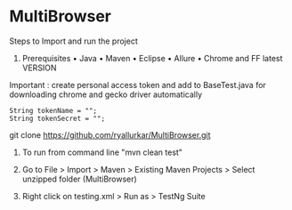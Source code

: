 # MultiBrowser

Steps to Import and run the project

1.	Prerequisites
•	Java
•	Maven
•	Eclipse
•	Allure
•	Chrome and FF latest VERSION

Important : create personal access token and add to BaseTest.java for downloading chrome and gecko driver automatically

	String tokenName = "";
	String tokenSecret = "";

git clone https://github.com/ryallurkar/MultiBrowser.git

1. To run from command line "mvn clean test"

2. Go to File > Import > Maven > Existing Maven Projects > Select unzipped folder (MultiBrowser)

3. Right click on testing.xml > Run as > TestNg Suite
